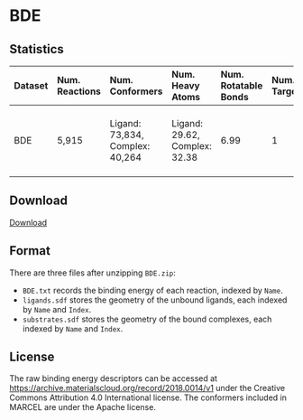 # BDE

## Statistics

| Dataset | Num. Reactions | Num. Conformers                 | Num. Heavy Atoms              | Num. Rotatable Bonds | Num. Targets | Atomic Species                                   |
| :------ | :------------- | :------------------------------ | :---------------------------- | :------------------- | :----------- | :----------------------------------------------- |
| BDE     | 5,915          | Ligand: 73,834, Complex: 40,264 | Ligand: 29.62, Complex: 32.38 | 6.99                 | 1            | H, C, N, O, F, P, Cl, Ni, Cu, Br, Pd, Ag, Pt, Au |

## Download

[Download](https://drive.google.com/file/d/1CWgFDQcwPWLV3a555V8D8soLA1AXoRD6/view?usp=sharing)

## Format

There are three files after unzipping `BDE.zip`:

* `BDE.txt` records the binding energy of each reaction, indexed by `Name`.
* `ligands.sdf` stores the geometry of the unbound ligands, each indexed by `Name` and `Index`.
* `substrates.sdf` stores the geometry of the bound complexes, each indexed by `Name` and `Index`.

## License

The raw binding energy descriptors can be accessed at https://archive.materialscloud.org/record/2018.0014/v1 under the Creative Commons Attribution 4.0 International license. The conformers included in MARCEL are under the Apache license.